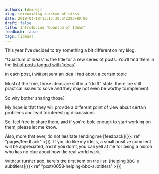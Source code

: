 ```yaml
---
authors: [dmerej]
slug: introducing-quantom-of-ideas
date: 2018-02-18T13:13:39.542293+00:00
draft: false
title: Introducing "Quantum of Ideas"
feedback: false
tags: [ideas]
---
```


This year I've decided to try something a bit different on my blog.

"Quantum of Ideas" is the title for a new series of posts. You'll find them in the [list of posts tagged with 'ideas'](/tags/ideas)

In each post, I will present an idea I had about a certain topic.

<!--more-->

Most of the time, those ideas are still in a "draft" state: there are still practical issues to solve and they may not even be worthy to implement.

So why bother sharing those?

My hope is that they will provide a different point of view about certain problems and lead to interesting discussions.

So, feel free to share them, and if you're bold enough to start working on them, please let me know.


Also, more that ever, do not hesitate sending me [feedback]({{< ref "pages/feedback" >}}). If you do like my ideas, a small positive comment will be appreciated, and if you don't, you can yell at me for being a moron who has no clue about how the real world work.

Without further ado, here's the first item on the list: [Helping BBC's subtitlers]({{< ref "post/0058-helping-bbc-subtitlers" >}})
